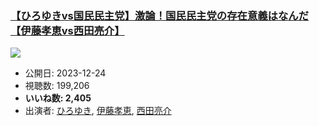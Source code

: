 ### [【ひろゆきvs国民民主党】激論！国民民主党の存在意義はなんだ【伊藤孝恵vs西田亮介】](https://www.youtube.com/watch?v=z6XPpsR_g2U)
[![](https://img.youtube.com/vi/z6XPpsR_g2U/sddefault.jpg)](https://www.youtube.com/watch?v=z6XPpsR_g2U)
-   公開日: 2023-12-24
-   視聴数: 199,206
-   **いいね数: 2,405**
-   出演者: [ひろゆき](/rehacq_fan/people/ひろゆき "wikilink"), [伊藤孝恵](/rehacq_fan/people/伊藤孝恵 "wikilink"), [西田亮介](/rehacq_fan/people/西田亮介 "wikilink")
